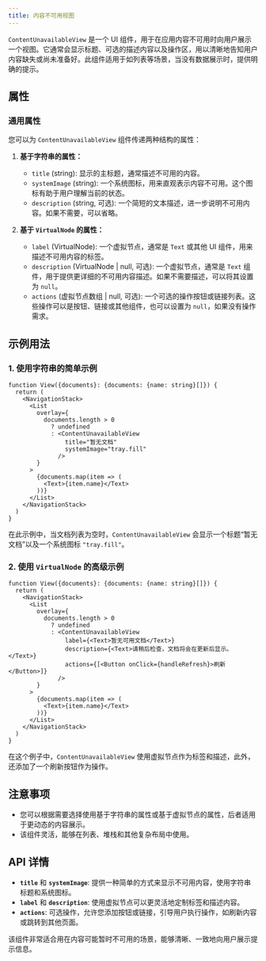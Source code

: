 ```yaml
---
title: 内容不可用视图
---
```

`ContentUnavailableView` 是一个 UI 组件，用于在应用内容不可用时向用户展示一个视图。它通常会显示标题、可选的描述内容以及操作区，用以清晰地告知用户内容缺失或尚未准备好。此组件适用于如列表等场景，当没有数据展示时，提供明确的提示。

## 属性

### 通用属性
您可以为 `ContentUnavailableView` 组件传递两种结构的属性：

1. **基于字符串的属性：**
   - `title` (string): 显示的主标题，通常描述不可用的内容。
   - `systemImage` (string): 一个系统图标，用来直观表示内容不可用。这个图标有助于用户理解当前的状态。
   - `description` (string, 可选): 一个简短的文本描述，进一步说明不可用内容。如果不需要，可以省略。

2. **基于 `VirtualNode` 的属性：**
   - `label` (VirtualNode): 一个虚拟节点，通常是 `Text` 或其他 UI 组件，用来描述不可用内容的标签。
   - `description` (VirtualNode | null, 可选): 一个虚拟节点，通常是 `Text` 组件，用于提供更详细的不可用内容描述。如果不需要描述，可以将其设置为 `null`。
   - `actions` (虚拟节点数组 | null, 可选): 一个可选的操作按钮或链接列表。这些操作可以是按钮、链接或其他组件，也可以设置为 `null`，如果没有操作需求。

## 示例用法

### 1. 使用字符串的简单示例

```tsx
function View({documents}: {documents: {name: string}[]}) {
  return (
    <NavigationStack>
      <List
        overlay={
          documents.length > 0
            ? undefined
            : <ContentUnavailableView
                title="暂无文档"
                systemImage="tray.fill"
              />
        }
      >
        {documents.map(item => (
          <Text>{item.name}</Text>
        ))}
      </List>
    </NavigationStack>
  )
}
```

在此示例中，当文档列表为空时，`ContentUnavailableView` 会显示一个标题“暂无文档”以及一个系统图标 `"tray.fill"`。

### 2. 使用 `VirtualNode` 的高级示例

```tsx
function View({documents}: {documents: {name: string}[]}) {
  return (
    <NavigationStack>
      <List
        overlay={
          documents.length > 0
            ? undefined
            : <ContentUnavailableView
                label={<Text>暂无可用文档</Text>}
                description={<Text>请稍后检查，文档将会在更新后显示。</Text>}
                actions={[<Button onClick={handleRefresh}>刷新</Button>]}
              />
        }
      >
        {documents.map(item => (
          <Text>{item.name}</Text>
        ))}
      </List>
    </NavigationStack>
  )
}
```

在这个例子中，`ContentUnavailableView` 使用虚拟节点作为标签和描述，此外，还添加了一个刷新按钮作为操作。

## 注意事项
- 您可以根据需要选择使用基于字符串的属性或基于虚拟节点的属性，后者适用于更动态的内容展示。
- 该组件灵活，能够在列表、堆栈和其他复杂布局中使用。

## API 详情
- **`title`** 和 **`systemImage`**: 提供一种简单的方式来显示不可用内容，使用字符串标题和系统图标。
- **`label`** 和 **`description`**: 使用虚拟节点可以更灵活地定制标签和描述内容。
- **`actions`**: 可选操作，允许您添加按钮或链接，引导用户执行操作，如刷新内容或跳转到其他页面。

该组件非常适合用在内容可能暂时不可用的场景，能够清晰、一致地向用户展示提示信息。